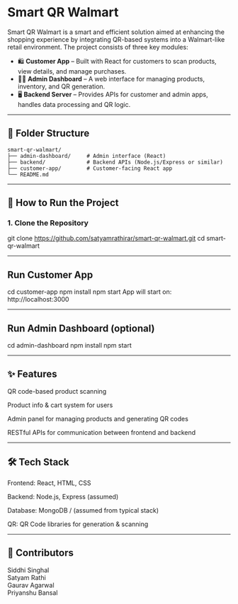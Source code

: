 # Smart QR Walmart

Smart QR Walmart is a smart and efficient solution aimed at enhancing the shopping experience by integrating QR-based systems into a Walmart-like retail environment. The project consists of three key modules:

* 🛍️ **Customer App** – Built with React for customers to scan products, view details, and manage purchases.  
* 🧑‍💼 **Admin Dashboard** – A web interface for managing products, inventory, and QR generation.  
* 🖥️ **Backend Server** – Provides APIs for customer and admin apps, handles data processing and QR logic.

---

## 📁 Folder Structure

```
smart-qr-walmart/
├── admin-dashboard/     # Admin interface (React)
├── backend/             # Backend APIs (Node.js/Express or similar)
├── customer-app/        # Customer-facing React app
└── README.md
```

---

## 🚀 How to Run the Project

### 1. Clone the Repository
git clone https://github.com/satyamrathirar/smart-qr-walmart.git
cd smart-qr-walmart

---

## Run Customer App
cd customer-app
npm install
npm start
App will start on: http://localhost:3000

---

## Run Admin Dashboard (optional)
cd admin-dashboard
npm install
npm start

---

## ✨ Features
QR code-based product scanning

Product info & cart system for users

Admin panel for managing products and generating QR codes

RESTful APIs for communication between frontend and backend

---

## 🛠️ Tech Stack
Frontend: React, HTML, CSS

Backend: Node.js, Express (assumed)

Database: MongoDB / (assumed from typical stack)

QR: QR Code libraries for generation & scanning

---

## 👥 Contributors
Siddhi Singhal  
Satyam Rathi  
Gaurav Agarwal  
Priyanshu Bansal  
